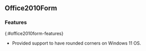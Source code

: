 ## Office2010Form

### Features
{:#office2010form-features} 

* Provided support to have rounded corners on Windows 11 OS. 


